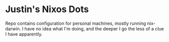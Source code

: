 # Justin's Nixos Dots

Repo contains configuration for personal machines, mostly running nix-darwin. I have no idea what I'm doing, and the deeper I go the less of a clue I have apparently.
